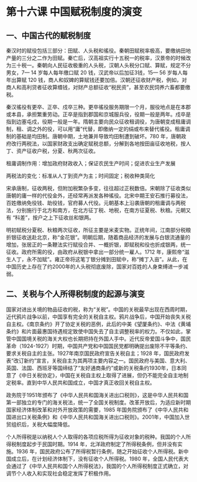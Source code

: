 # 第十六课 中国赋税制度的演变

## 一、中国古代的赋税制度

秦汉时的赋役包括三部分：田赋、人头税和徭役。秦朝田赋税率极高，要缴纳田地产量的三分之二作为田赋。秦亡后，汉高祖实行十五税一的税率，汉景帝的时候改为三十税一。秦朝向人民征收极重的人头税，汉朝人头税分口赋、算赋，规定不分男女，7— 14 岁每人每年缴口赋 20 钱，汉武帝以后加征3钱，15— 56 岁每人每年出算赋 120 钱，商人和奴婢的算赋钱还要加倍。汉朝还征收财产税，例如，对商人和高利贷者征收算缗钱，对财产总额征收“税民资”，甚至农民饲养六畜都要缴税。

秦汉徭役有更卒、正卒、戍卒三种。更卒徭役服务期限一个月，服役地点是在本郡或本县，承担繁重劳动。正卒是指到郡国和京城服兵役，役期一般是两年。戍卒是指到边塞屯戍，役期一般是一年。隋朝主要向民众征收租调役，为唐朝变成租庸调制，租、调之外的役，可以用“庸”代替，即缴纳一定的绢或布来替代徭役。租庸调制的基础是均田制。唐朝中期，土地兼并导致均田制遭到破坏。780 年，唐朝政府改行两税法，以国家财政支出确定赋税总额，分解到各地按田亩征收地税，按人丁、资产征收户税，分夏、秋两次征收。

租庸调制作用：增加政府财政收入；保证农民生产时间；促进农业生产发展

两税法的变化：标准从人丁到资产为主；时间固定；税收种类简化

宋承唐制，征收两税，但附加税繁杂多变，往往超过正税数倍。宋朝除了征收类似唐朝的庸一样的代役金外，还经常再派发各种徭役。北宋中期王安石推行募役法，百姓缴纳免役钱、助役钱，官府募人代役。元朝基本上沿袭唐朝的租庸调与两税法，分别施行于北方和南方，在北方征丁税、地税，在南方征夏税、秋粮。元朝又有 “科差”，按户之上下征收丝和银两。

明初赋税分夏税、秋粮两次征收，所征主要是米麦实物。正统年间，江南部分税粮折银征收送赴北京，称“金花银”。明朝后期，随着商品经济的发展与白银流通量的增加，张居正的一条鞭法实行赋役合并、一概折银，即赋税和役也折成银两，统一征收。政府所需的役，由政府从税银中拿出一部分统一雇人。1712 年，康熙帝“滋生人丁，永不加赋”。雍正帝将这笔丁银分摊到田赋中，称“摊丁入亩”。从此，在中国历史上存在了约2000年的人头税彻底废除，国家对百姓的人身束缚进一步减弱。

## 二、关税与个人所得税制度的起源与演变

国家对进出关境的物品征收的税，称为“关税”。中国的关税最早出现在西周时期，近代鸦片战争以前，中国享有完全的关税自主权。鸦片战争后，中国开始丧失关税自主权。《南京条约》开了协定关税的恶例，此后的中美《望厦条约》、中法《黄埔条约》和片面最惠国待遇规定致使中国失去了自主调整税率的权力。不仅如此，掌管中国国境关税的海关大权也长期把持在外国人手中。近代反帝爱国斗争中，国民革命（1924-1927）时期，中国共产党和中国国民党都明确提出废除不平等条约、要求关税自主的主张。1927年南京国民政府宣告关税自主；1928 年，国民政府发表“改订新约”宣言，关税自主为其两项主要内容之一。国民政府与美国、意大利、英国、法国、西班牙等国缔结了“友好通商条约”或新的关税条约1930年，日本同意了《中日关税协定》，中国在关税自主权上取得了进展，但仍不能完全自主地制定税率。直到中华人民共和国成立，中国才真正收回关税自主权。

政务院于1951年颁布了《中华人民共和国海关进出口税则》，这是中华人民共和国第一部独立的专门的海关税法，统一了全国关税制度。改革开放后，为适应新时期国家经济体制改革和对外开放政策的需要，1985 年国务院颁布了《中华人民共和国进出口关税条例》和《中华人民共和国海关进出口税则》。2001年，中国加入世贸组织后，关税大幅度降低。

个人所得税是以纳税人个人取得的各项应税所得为征收对象的税种。我国的个人所得税制度起步于民国时期。1914 年，北洋政府制定了所得税条例，但并没有实施。1936 年，国民政府公布了所得税暂行条例，随之开始征收个人所得税。新中国成立后，在计划经济体制下，没有征收个人所得税。1980 年，全国人民代表大会通过了《中华人民共和国个人所得税法》，我国的个人所得税制度正式确立，对调节个人收入和实现社会稳定发挥了积极作用。
